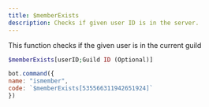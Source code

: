 ```yaml
---
title: $memberExists
description: Checks if given user ID is in the server.
---
```


This function checks if the given user is in the current guild

```php
$memberExists[userID;Guild ID (Optional)]
```

```javascript
bot.command({
name: "ismember",
code: `$memberExists[535566311942651924]`
})
```



